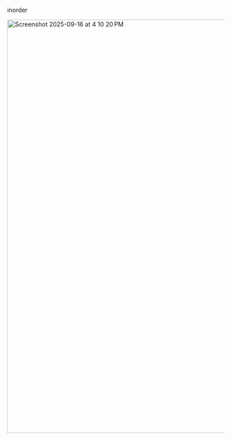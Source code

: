 inorder


<img width="1470" height="956" alt="Screenshot 2025-09-16 at 4 10 20 PM" src="https://github.com/user-attachments/assets/023d0475-69da-43a0-a8ea-d31e56427aa7" />



